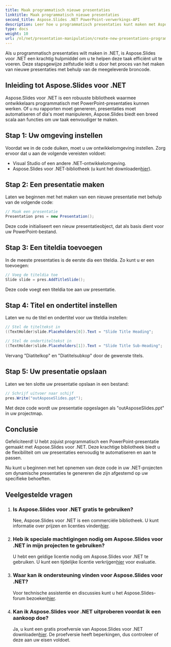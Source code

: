 ```yaml
---
title: Maak programmatisch nieuwe presentaties
linktitle: Maak programmatisch nieuwe presentaties
second_title: Aspose.Slides .NET PowerPoint-verwerkings-API
description: Leer hoe u programmatisch presentaties kunt maken met Aspose.Slides voor .NET. Stap-voor-stap handleiding met broncode voor efficiënte automatisering.
type: docs
weight: 10
url: /nl/net/presentation-manipulation/create-new-presentations-programmatically/
---
```


Als u programmatisch presentaties wilt maken in .NET, is Aspose.Slides voor .NET een krachtig hulpmiddel om u te helpen deze taak efficiënt uit te voeren. Deze stapsgewijze zelfstudie leidt u door het proces van het maken van nieuwe presentaties met behulp van de meegeleverde broncode.

## Inleiding tot Aspose.Slides voor .NET

Aspose.Slides voor .NET is een robuuste bibliotheek waarmee ontwikkelaars programmatisch met PowerPoint-presentaties kunnen werken. Of u nu rapporten moet genereren, presentaties moet automatiseren of dia's moet manipuleren, Aspose.Slides biedt een breed scala aan functies om uw taak eenvoudiger te maken.

## Stap 1: Uw omgeving instellen

Voordat we in de code duiken, moet u uw ontwikkelomgeving instellen. Zorg ervoor dat u aan de volgende vereisten voldoet:

- Visual Studio of een andere .NET-ontwikkelomgeving.
-  Aspose.Slides voor .NET-bibliotheek (u kunt het downloaden[hier](https://releases.aspose.com/slides/net/)).

## Stap 2: Een presentatie maken

Laten we beginnen met het maken van een nieuwe presentatie met behulp van de volgende code:

```csharp
// Maak een presentatie
Presentation pres = new Presentation();
```

Deze code initialiseert een nieuw presentatieobject, dat als basis dient voor uw PowerPoint-bestand.

## Stap 3: Een titeldia toevoegen

In de meeste presentaties is de eerste dia een titeldia. Zo kunt u er een toevoegen:

```csharp
// Voeg de titeldia toe
Slide slide = pres.AddTitleSlide();
```

Deze code voegt een titeldia toe aan uw presentatie.

## Stap 4: Titel en ondertitel instellen

Laten we nu de titel en ondertitel voor uw titeldia instellen:

```csharp
// Stel de titeltekst in
((TextHolder)slide.Placeholders[0]).Text = "Slide Title Heading";

// Stel de ondertiteltekst in
((TextHolder)slide.Placeholders[1]).Text = "Slide Title Sub-Heading";
```

Vervang "Diatitelkop" en "Diatitelsubkop" door de gewenste titels.

## Stap 5: Uw presentatie opslaan

Laten we ten slotte uw presentatie opslaan in een bestand:

```csharp
// Schrijf uitvoer naar schijf
pres.Write("outAsposeSlides.ppt");
```

Met deze code wordt uw presentatie opgeslagen als "outAsposeSlides.ppt" in uw projectmap.

## Conclusie

Gefeliciteerd! U hebt zojuist programmatisch een PowerPoint-presentatie gemaakt met Aspose.Slides voor .NET. Deze krachtige bibliotheek biedt u de flexibiliteit om uw presentaties eenvoudig te automatiseren en aan te passen.

Nu kunt u beginnen met het opnemen van deze code in uw .NET-projecten om dynamische presentaties te genereren die zijn afgestemd op uw specifieke behoeften.

## Veelgestelde vragen

1. ### Is Aspose.Slides voor .NET gratis te gebruiken?
    Nee, Aspose.Slides voor .NET is een commerciële bibliotheek. U kunt informatie over prijzen en licenties vinden[hier](https://purchase.aspose.com/buy).

2. ### Heb ik speciale machtigingen nodig om Aspose.Slides voor .NET in mijn projecten te gebruiken?
    U hebt een geldige licentie nodig om Aspose.Slides voor .NET te gebruiken. U kunt een tijdelijke licentie verkrijgen[hier](https://purchase.aspose.com/temporary-license/) voor evaluatie.

3. ### Waar kan ik ondersteuning vinden voor Aspose.Slides voor .NET?
    Voor technische assistentie en discussies kunt u het Aspose.Slides-forum bezoeken[hier](https://forum.aspose.com/).

4. ### Kan ik Aspose.Slides voor .NET uitproberen voordat ik een aankoop doe?
    Ja, u kunt een gratis proefversie van Aspose.Slides voor .NET downloaden[hier](https://releases.aspose.com/). De proefversie heeft beperkingen, dus controleer of deze aan uw eisen voldoet.